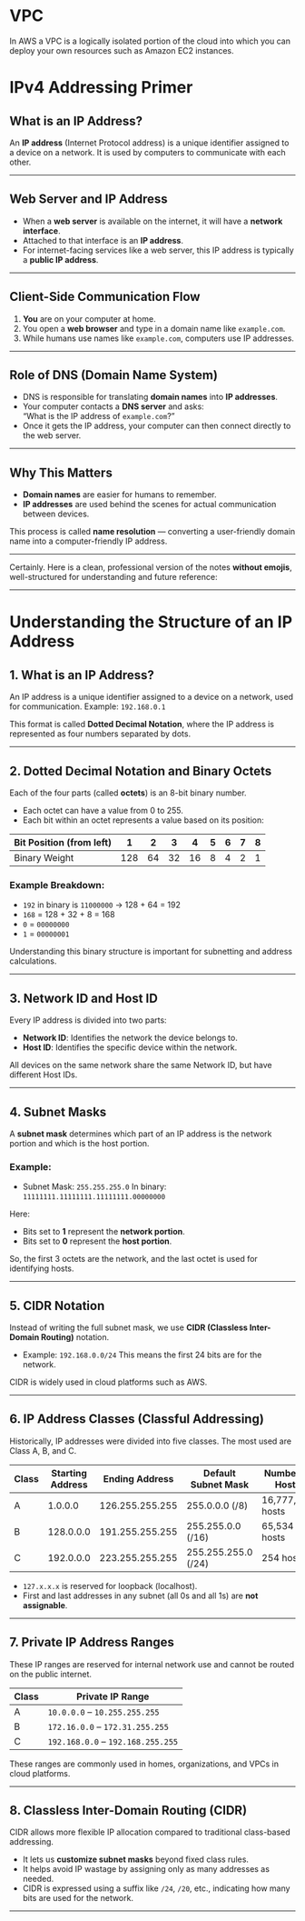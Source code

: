 # VPC

In AWS a VPC is a logically isolated portion  of the cloud into which you can deploy your own resources such as Amazon EC2 instances.

# IPv4 Addressing Primer
## What is an IP Address?

An **IP address** (Internet Protocol address) is a unique identifier assigned to a device on a network. It is used by computers to communicate with each other.

---

## Web Server and IP Address

- When a **web server** is available on the internet, it will have a **network interface**.
- Attached to that interface is an **IP address**.
- For internet-facing services like a web server, this IP address is typically a **public IP address**.

---

## Client-Side Communication Flow

1. **You** are on your computer at home.
2. You open a **web browser** and type in a domain name like `example.com`.
3. While humans use names like `example.com`, computers use IP addresses.

---

## Role of DNS (Domain Name System)

- DNS is responsible for translating **domain names** into **IP addresses**.
- Your computer contacts a **DNS server** and asks:  
  “What is the IP address of `example.com`?”
- Once it gets the IP address, your computer can then connect directly to the web server.

---

## Why This Matters

- **Domain names** are easier for humans to remember.
- **IP addresses** are used behind the scenes for actual communication between devices.

This process is called **name resolution** — converting a user-friendly domain name into a computer-friendly IP address.


--------

Certainly. Here is a clean, professional version of the notes **without emojis**, well-structured for understanding and future reference:

---

# Understanding the Structure of an IP Address

## 1. What is an IP Address?

An IP address is a unique identifier assigned to a device on a network, used for communication.
Example: `192.168.0.1`

This format is called **Dotted Decimal Notation**, where the IP address is represented as four numbers separated by dots.

---

## 2. Dotted Decimal Notation and Binary Octets

Each of the four parts (called **octets**) is an 8-bit binary number.

* Each octet can have a value from 0 to 255.
* Each bit within an octet represents a value based on its position:

| Bit Position (from left) | 1   | 2  | 3  | 4  | 5 | 6 | 7 | 8 |
| ------------------------ | --- | -- | -- | -- | - | - | - | - |
| Binary Weight            | 128 | 64 | 32 | 16 | 8 | 4 | 2 | 1 |

### Example Breakdown:

* `192` in binary is `11000000` → 128 + 64 = 192
* `168` = 128 + 32 + 8 = 168
* `0` = `00000000`
* `1` = `00000001`

Understanding this binary structure is important for subnetting and address calculations.

---

## 3. Network ID and Host ID

Every IP address is divided into two parts:

* **Network ID**: Identifies the network the device belongs to.
* **Host ID**: Identifies the specific device within the network.

All devices on the same network share the same Network ID, but have different Host IDs.

---

## 4. Subnet Masks

A **subnet mask** determines which part of an IP address is the network portion and which is the host portion.

### Example:

* Subnet Mask: `255.255.255.0`
  In binary: `11111111.11111111.11111111.00000000`

Here:

* Bits set to **1** represent the **network portion**.
* Bits set to **0** represent the **host portion**.

So, the first 3 octets are the network, and the last octet is used for identifying hosts.

---

## 5. CIDR Notation

Instead of writing the full subnet mask, we use **CIDR (Classless Inter-Domain Routing)** notation.

* Example: `192.168.0.0/24`
  This means the first 24 bits are for the network.

CIDR is widely used in cloud platforms such as AWS.

---

## 6. IP Address Classes (Classful Addressing)

Historically, IP addresses were divided into five classes. The most used are Class A, B, and C.

| Class | Starting Address | Ending Address  | Default Subnet Mask | Number of Hosts  |
| ----- | ---------------- | --------------- | ------------------- | ---------------- |
| A     | 1.0.0.0          | 126.255.255.255 | 255.0.0.0 (/8)      | 16,777,214 hosts |
| B     | 128.0.0.0        | 191.255.255.255 | 255.255.0.0 (/16)   | 65,534 hosts     |
| C     | 192.0.0.0        | 223.255.255.255 | 255.255.255.0 (/24) | 254 hosts        |

* `127.x.x.x` is reserved for loopback (localhost).
* First and last addresses in any subnet (all 0s and all 1s) are **not assignable**.

---

## 7. Private IP Address Ranges

These IP ranges are reserved for internal network use and cannot be routed on the public internet.

| Class | Private IP Range                  |
| ----- | --------------------------------- |
| A     | `10.0.0.0` – `10.255.255.255`     |
| B     | `172.16.0.0` – `172.31.255.255`   |
| C     | `192.168.0.0` – `192.168.255.255` |

These ranges are commonly used in homes, organizations, and VPCs in cloud platforms.

---

## 8. Classless Inter-Domain Routing (CIDR)

CIDR allows more flexible IP allocation compared to traditional class-based addressing.

* It lets us **customize subnet masks** beyond fixed class rules.
* It helps avoid IP wastage by assigning only as many addresses as needed.
* CIDR is expressed using a suffix like `/24`, `/20`, etc., indicating how many bits are used for the network.

---


